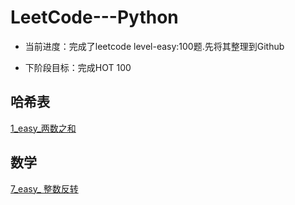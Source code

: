 LeetCode---Python
=====

* 当前进度：完成了leetcode level-easy:100题.先将其整理到Github 

* 下阶段目标：完成HOT 100

哈希表
-----
[1_easy_两数之和](https://github.com/peterpwb/leetcode---python/blob/master/1_easy_两数之和.py)

数学
-----
[7_easy_ 整数反转](https://github.com/peterpwb/leetcode---python/blob/master/7_easy_%20整数反转.py)
